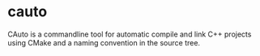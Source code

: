 cauto
=====

CAuto is a commandline tool for automatic compile and link C++ projects using CMake and a naming convention in the source tree.
